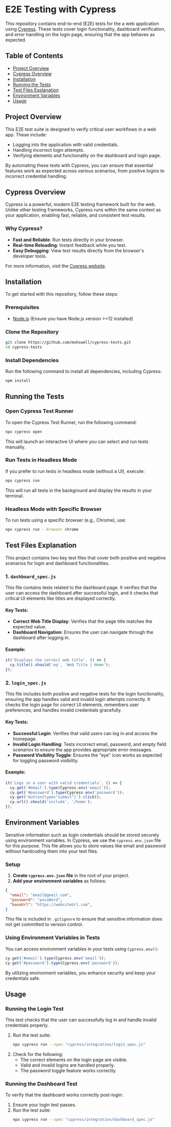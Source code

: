 # E2E Testing with Cypress

This repository contains end-to-end (E2E) tests for the a web application using [Cypress](https://www.cypress.io/). These tests cover login functionality, dashboard verification, and error handling on the login page, ensuring that the app behaves as expected.

## Table of Contents
- [Project Overview](#project-overview)
- [Cypress Overview](#cypress-overview)
- [Installation](#installation)
- [Running the Tests](#running-the-tests)
- [Test Files Explanation](#test-files-explanation)
- [Environment Variables](#environment-variables)
- [Usage](#usage)

## Project Overview
This E2E test suite is designed to verify critical user workflows in a web app. These include:
- Logging into the application with valid credentials.
- Handling incorrect login attempts.
- Verifying elements and functionality on the dashboard and login page.

By automating these tests with Cypress, you can ensure that essential features work as expected across various scenarios, from positive logins to incorrect credential handling.

## Cypress Overview
Cypress is a powerful, modern E2E testing framework built for the web. Unlike other testing frameworks, Cypress runs within the same context as your application, enabling fast, reliable, and consistent test results.

### Why Cypress?
- **Fast and Reliable**: Run tests directly in your browser.
- **Real-time Reloading**: Instant feedback while you test.
- **Easy Debugging**: View test results directly from the browser's developer tools.

For more information, visit the [Cypress website](https://www.cypress.io/).

## Installation

To get started with this repository, follow these steps:

### Prerequisites
- [Node.js](https://nodejs.org/) (Ensure you have Node.js version >=12 installed)

### Clone the Repository
```bash
git clone https://github.com/mohswell/cypress-tests.git
cd cypress-tests
```

### Install Dependencies
Run the following command to install all dependencies, including Cypress:
```bash
npm install
```

## Running the Tests

### Open Cypress Test Runner
To open the Cypress Test Runner, run the following command:
```bash
npx cypress open
```
This will launch an interactive UI where you can select and run tests manually.

### Run Tests in Headless Mode
If you prefer to run tests in headless mode (without a UI), execute:
```bash
npx cypress run
```
This will run all tests in the background and display the results in your terminal.

### Headless Mode with Specific Browser
To run tests using a specific browser (e.g., Chrome), use:
```bash
npx cypress run --browser chrome
```

## Test Files Explanation

This project contains two key test files that cover both positive and negative scenarios for login and dashboard functionalities.

### 1. `dashboard_spec.js`
This file contains tests related to the dashboard page. It verifies that the user can access the dashboard after successful login, and it checks that critical UI elements like titles are displayed correctly.

#### Key Tests:
- **Correct Web Title Display**: Verifies that the page title matches the expected value.
- **Dashboard Navigation**: Ensures the user can navigate through the dashboard after logging in.

#### Example:
```javascript
it('Displays the correct web title', () => {
  cy.title().should('eq', 'Web Title | Home');
});
```

### 2. `login_spec.js`
This file includes both positive and negative tests for the login functionality, ensuring the app handles valid and invalid login attempts correctly. It checks the login page for correct UI elements, remembers user preferences, and handles invalid credentials gracefully.

#### Key Tests:
- **Successful Login**: Verifies that valid users can log in and access the homepage.
- **Invalid Login Handling**: Tests incorrect email, password, and empty field scenarios to ensure the app provides appropriate error messages.
- **Password Visibility Toggle**: Ensures the "eye" icon works as expected for toggling password visibility.

#### Example:
```javascript
it('Logs in a user with valid credentials', () => {
  cy.get('#email').type(Cypress.env('email'));
  cy.get('#password').type(Cypress.env('password'));
  cy.get('button[type="submit"]').click();
  cy.url().should('include', '/home');
});
```

## Environment Variables

Sensitive information such as login credentials should be stored securely using environment variables. In Cypress, we use the `cypress.env.json` file for this purpose. This file allows you to store values like email and password without hardcoding them into your test files.

### Setup
1. **Create `cypress.env.json` file** in the root of your project.
2. **Add your environment variables** as follows:
```json
{
  "email": "email@gmail.com",
  "password": "passWord",
  "baseUrl": "https://websiteUrl.com",
}
```

This file is included in `.gitignore` to ensure that sensitive information does not get committed to version control.

### Using Environment Variables in Tests
You can access environment variables in your tests using `Cypress.env()`:

```javascript
cy.get('#email').type(Cypress.env('email'));
cy.get('#password').type(Cypress.env('password'));
```

By utilizing environment variables, you enhance security and keep your credentials safe.

## Usage

### Running the Login Test
This test checks that the user can successfully log in and handle invalid credentials properly.

1. Run the test suite:
   ```bash
   npx cypress run --spec "cypress/integration/login_spec.js"
   ```
2. Check for the following:
   - The correct elements on the login page are visible.
   - Valid and invalid logins are handled properly.
   - The password toggle feature works correctly.

### Running the Dashboard Test
To verify that the dashboard works correctly post-login:

1. Ensure your login test passes.
2. Run the test suite:
   ```bash
   npx cypress run --spec "cypress/integration/dashboard_spec.js"
   ```